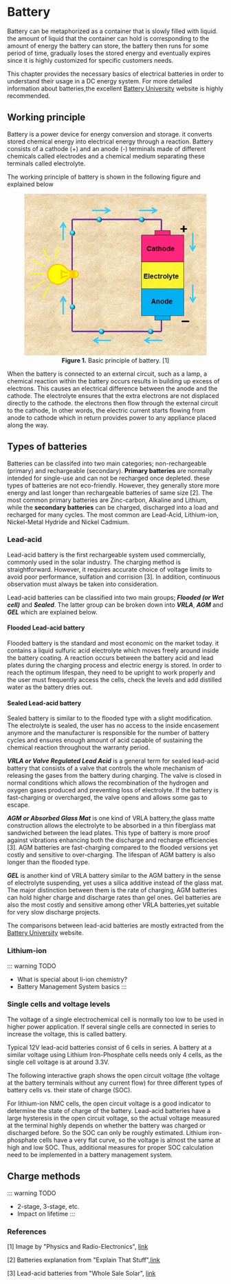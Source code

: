 # Battery

Battery can be metaphorized as a container that is slowly filled with liquid. the amount of liquid that the container can hold is corresponding to the amount of energy the battery can store, the battery then runs for some period of time, gradually loses the stored energy and eventually expires since it is highly customized for specific customers needs.

This chapter provides the necessary basics of electrical batteries in order to understand their usage in a DC energy system.
For more detailed information about batteries,the excellent  [Battery University](https://batteryuniversity.com/) website is highly recommended.

## Working principle

 Battery is a power device for energy conversion and storage. it converts stored chemical energy into electrical energy through a reaction. Battery consists of a cathode (+) and an anode (-) terminals made of different chemicals called electrodes and a chemical medium separating these terminals called electrolyte.

The working principle of battery is shown in the following figure and explained below

<figure>
<center>
    <img src="./images/battery.png" alt="Basic principle of battery" height="auto" width="auto" />
    <figcaption><b>Figure 1.</b> Basic principle of battery. [1]</figcaption>
</center>
</figure>

 When the battery is connected to an external circuit, such as a lamp, a chemical reaction within the battery occurs results in building up excess of electrons. This causes an electrical difference between the anode and the cathode. The electrolyte  ensures that the extra electrons are not displaced directly to the cathode. the electrons then flow through the external circuit to the cathode, In other words, the electric current starts flowing from anode to cathode which in return provides power to any appliance placed along the way.

## Types of batteries

Batteries can be classifed into two main categories; non-rechargeable (primary) and rechargeable (secondary). **Primary batteries** are normally intended for single-use and can not be recharged once depleted. these types of batteries are not eco-friendly. However, they generally store more energy and last longer than rechargeable batteries of same size [2]. The most common primary batteries are Zinc-carbon, Alkaline and Lithium, while the **secondary batteries** can be charged, discharged into a load and recharged for many cycles. The most common are Lead-Acid, Lithium-ion, Nickel-Metal Hydride and Nickel Cadmium.

### Lead-acid

Lead-acid battery is the first rechargeable system used commercially, commonly used in the solar industry. The charging method is straightforward. However, it requires accurate choice of voltage limits to avoid poor performance, sulfation and corrision [3]. In addition, continuous observation must always be taken into consideration.

Lead-acid batteries can be classified into two main groups; ***Flooded (or Wet cell)*** and ***Sealed***. The latter group can be broken down into ***VRLA***, ***AGM*** and ***GEL*** which are explained below.

#### Flooded Lead-acid battery

Flooded battery is the standard and most economic on the market today. it contains a liquid sulfuric acid electrolyte which moves freely around inside the battery coating. A reaction occurs between the battery acid and lead plates during the charging process and electric energy is stored.
In order to reach the optimum lifespan, they need to be upright to work properly and the user must frequently access the cells, check the levels and add distilled water as the battery dries out.

#### Sealed Lead-acid battery

Sealed battery is similar to to the flooded type with a slight modification. The electrolyte is sealed, the user has no access to the inside encasement anymore and the manufacturer is responsible for the number of battery cycles and ensures enough amount of acid capable of sustaining the chemical reaction throughout the warranty period.

***VRLA or Valve Regulated Lead Acid*** is a general term for sealed lead-acid battery that consists of a valve that controls the whole mechanism of releasing the gases from the battery during charging. The valve is closed in normal conditions which allows the recombination of the hydrogen and oxygen gases produced and preventing loss of electrolyte. If the battery is fast-charging or overcharged, the valve opens and allows some gas to escape.

***AGM or Absorbed Glass Mat*** is one kind of VRLA battery,the glass matte construction allows the electrolyte to be absorbed in a thin fiberglass mat sandwiched between the lead plates. This type of battery is more proof against vibrations enhancing both the discharge and recharge efficiencies [3].
AGM batteries are fast-charging compared to the flooded versions yet costly and sensitive to over-charging. The lifespan of AGM battery is also longer than the flooded type.

***GEL*** is another kind of VRLA battery similar to the AGM battery in the sense of electrolyte suspending, yet uses a silica additive instead of the glass mat.
The major distinction between them is the rate of charging, AGM batteries can hold higher charge and discharge rates than gel ones. Gel batteries are also the most costly and sensitive among other VRLA batteries,yet suitable for very slow discharge projects.

The comparisons between lead-acid batteries are mostly extracted from the [Battery University](https://batteryuniversity.com/) website.



### Lithium-ion

::: warning TODO
- What is special about li-ion chemistry?
- Battery Management System basics
:::


### Single cells and voltage levels

The voltage of a single electrochemical cell is normally too low to be used in higher power application. If several single cells are connected in series to increase the voltage, this is called battery.

Typical 12V lead-acid batteries consist of 6 cells in series. A battery at a similar voltage using Lithium Iron-Phosphate cells needs only 4 cells, as the single cell voltage is at around 3.3V.

The following interactive graph shows the open circuit voltage (the voltage at the battery terminals without any current flow) for three different types of battery cells vs. their state of charge (SOC).

<battery-voltage-levels/>

For lithium-ion NMC cells, the open circuit voltage is a good indicator to determine the state of charge of the battery. Lead-acid batteries have a large hysteresis in the open circuit voltage, so the actual voltage measured at the terminal highly depends on whether the battery was charged or discharged before. So the SOC can only be roughly estimated. Lithium iron-phosphate cells have a very flat curve, so the voltage is almost the same at high and low SOC. Thus, additional measures for proper SOC calculation need to be implemented in a battery management system.



## Charge methods

::: warning TODO
- 2-stage, 3-stage, etc.
- Impact on lifetime
:::

### References

[1] Image by "Physics and Radio-Electronics", [link](https://www.physics-and-radio-electronics.com/blog/battery-battery-works/)

[2] Batteries explanation from "Explain That Stuff",[link](https://www.explainthatstuff.com/batteries.html)

[3] Lead-acid batteries from "Whole Sale Solar", [link](https://www.wholesalesolar.com/blog/lead-acid-battery-comparison/)